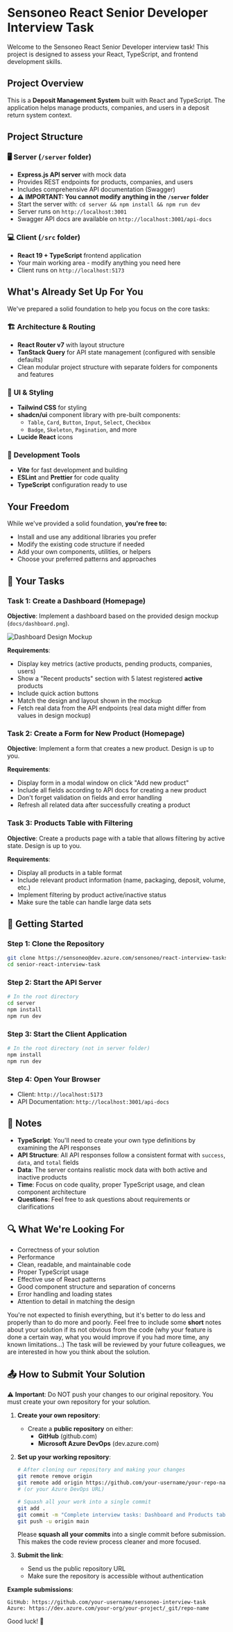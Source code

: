 # Sensoneo React Senior Developer Interview Task

Welcome to the Sensoneo React Senior Developer interview task! This project is designed to assess your React, TypeScript, and frontend development skills.

## Project Overview

This is a **Deposit Management System** built with React and TypeScript. The application helps manage products, companies, and users in a deposit return system context.

## Project Structure

### 🖥️ **Server** (`/server` folder)

- **Express.js API server** with mock data
- Provides REST endpoints for products, companies, and users
- Includes comprehensive API documentation (Swagger)
- **⚠️ IMPORTANT: You cannot modify anything in the `/server` folder**
- Start the server with: `cd server && npm install && npm run dev`
- Server runs on `http://localhost:3001`
- Swagger API docs are available on `http://localhost:3001/api-docs`

### 💻 **Client** (`/src` folder)

- **React 19 + TypeScript** frontend application
- Your main working area - modify anything you need here
- Client runs on `http://localhost:5173`

## What's Already Set Up For You

We've prepared a solid foundation to help you focus on the core tasks:

### 🏗️ **Architecture & Routing**

- **React Router v7** with layout structure
- **TanStack Query** for API state management (configured with sensible defaults)
- Clean modular project structure with separate folders for components and features

### 🎨 **UI & Styling**

- **Tailwind CSS** for styling
- **shadcn/ui** component library with pre-built components:
  - `Table`, `Card`, `Button`, `Input`, `Select`, `Checkbox`
  - `Badge`, `Skeleton`, `Pagination`, and more
- **Lucide React** icons

### 🔧 **Development Tools**

- **Vite** for fast development and building
- **ESLint** and **Prettier** for code quality
- **TypeScript** configuration ready to use

## Your Freedom

While we've provided a solid foundation, **you're free to:**

- Install and use any additional libraries you prefer
- Modify the existing code structure if needed
- Add your own components, utilities, or helpers
- Choose your preferred patterns and approaches

## 🎯 **Your Tasks**

### Task 1: Create a Dashboard (Homepage)

**Objective**: Implement a dashboard based on the provided design mockup (`docs/dashboard.png`).

![Dashboard Design Mockup](docs/dashboard.png)

**Requirements**:

- Display key metrics (active products, pending products, companies, users)
- Show a "Recent products" section with 5 latest registered **active** products
- Include quick action buttons
- Match the design and layout shown in the mockup
- Fetch real data from the API endpoints (real data might differ from values in design mockup)

### Task 2: Create a Form for New Product (Homepage)

**Objective**: Implement a form that creates a new product. Design is up to you.

**Requirements**:

- Display form in a modal window on click "Add new product"
- Include all fields according to API docs for creating a new product
- Don't forget validation on fields and error handling
- Refresh all related data after successfully creating a product

### Task 3: Products Table with Filtering

**Objective**: Create a products page with a table that allows filtering by active state. Design is up to you.

**Requirements**:

- Display all products in a table format
- Include relevant product information (name, packaging, deposit, volume, etc.)
- Implement filtering by product active/inactive status
- Make sure the table can handle large data sets

## 🚀 **Getting Started**

### **Step 1: Clone the Repository**

```bash
git clone https://sensoneo@dev.azure.com/sensoneo/react-interview-tasks/_git/senior-react-interview-task
cd senior-react-interview-task
```

### **Step 2: Start the API Server**

```bash
# In the root directory
cd server
npm install
npm run dev
```

### **Step 3: Start the Client Application**

```bash
# In the root directory (not in server folder)
npm install
npm run dev
```

### **Step 4: Open Your Browser**

- Client: `http://localhost:5173`
- API Documentation: `http://localhost:3001/api-docs`

## 📝 **Notes**

- **TypeScript**: You'll need to create your own type definitions by examining the API responses
- **API Structure**: All API responses follow a consistent format with `success`, `data`, and `total` fields
- **Data**: The server contains realistic mock data with both active and inactive products
- **Time**: Focus on code quality, proper TypeScript usage, and clean component architecture
- **Questions**: Feel free to ask questions about requirements or clarifications

## 🔍 **What We're Looking For**

- Correctness of your solution
- Performance
- Clean, readable, and maintainable code
- Proper TypeScript usage
- Effective use of React patterns
- Good component structure and separation of concerns
- Error handling and loading states
- Attention to detail in matching the design

You're not expected to finish everything, but it's better to do less and properly than to do more and poorly.
Feel free to include some **short** notes about your solution if its not obvious from the code (why your feature is done a certain way, what you would improve if you had more time, any known limitations...)
The task will be reviewed by your future colleagues, we are interested in how you think about the solution.

## 📤 **How to Submit Your Solution**

⚠️ **Important**: Do NOT push your changes to our original repository. You must create your own repository for your solution.

1. **Create your own repository**:
   - Create a **public repository** on either:
     - **GitHub** (github.com)
     - **Microsoft Azure DevOps** (dev.azure.com)

2. **Set up your working repository**:

   ```bash
   # After cloning our repository and making your changes
   git remote remove origin
   git remote add origin https://github.com/your-username/your-repo-name.git
   # (or your Azure DevOps URL)

   # Squash all your work into a single commit
   git add .
   git commit -m "Complete interview tasks: Dashboard and Products table with filtering"
   git push -u origin main
   ```

   Please **squash all your commits** into a single commit before submission. This makes the code review process cleaner and more focused.

3. **Submit the link**:
   - Send us the public repository URL
   - Make sure the repository is accessible without authentication

**Example submissions**:

```
GitHub: https://github.com/your-username/sensoneo-interview-task
Azure: https://dev.azure.com/your-org/your-project/_git/repo-name
```

Good luck! 🚀
